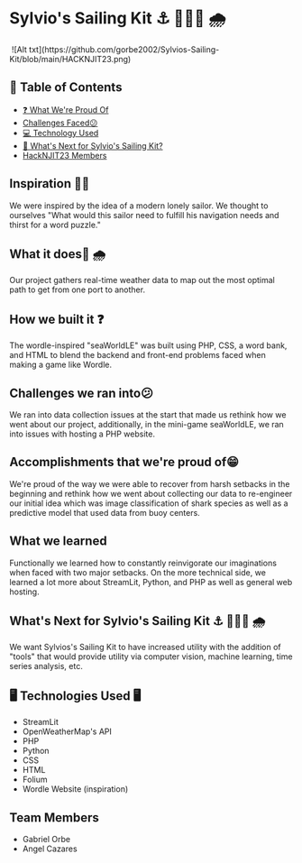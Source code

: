 <body background-color: white>
<h1> Sylvio's Sailing Kit ⚓ 🔱⛵🚢 🌧</h1>


<img href = "HACKNJIT23.png">
![Alt txt](https://github.com/gorbe2002/Sylvios-Sailing-Kit/blob/main/HACKNJIT23.png)

## 📜 Table of Contents
- [❓ What We're Proud Of](https://github.com/gorbe2002/Sylvios-Sailing-Kit#accomplishments-that-were-proud-of)
- [Challenges Faced😕](https://github.com/gorbe2002/Sylvios-Sailing-Kit#challenges-we-ran-into)
- [💻 Technology Used](https://github.com/gorbe2002/Sylvios-Sailing-Kit#-%EF%B8%8F-technologies-used-%EF%B8%8F-)
- [🎯 What's Next for Sylvio's Sailing Kit?](https://github.com/gorbe2002/Sylvios-Sailing-Kit#whats-next-for-sylvios-sailing-kit---)
- [HackNJIT23 Members](https://github.com/gorbe2002/Sylvios-Sailing-Kit#--team-members-)

## Inspiration 🧜‍♀️
We were inspired by the idea of a modern lonely sailor. We thought to ourselves "What would this sailor need to fulfill his navigation needs and thirst for a word puzzle."

## What it does🚢 🌧
Our project gathers real-time weather data to map out the most optimal path to get from one port to another.

## How we built it ❓
The wordle-inspired "seaWorldLE" was built using PHP, CSS, a word bank, and HTML to blend the backend and front-end problems faced when making a game like Wordle.

## Challenges we ran into😕
We ran into data collection issues at the start that made us rethink how we went about our project, additionally, in the mini-game seaWorldLE, we ran into issues with hosting a PHP website. 

## Accomplishments that we're proud of😁
We're proud of the way we were able to recover from harsh setbacks in the beginning and rethink how we went about collecting our data to re-engineer our initial idea which was image classification of shark species as well as a predictive model that used data from buoy centers.

## What we learned
Functionally we learned how to constantly reinvigorate our imaginations when faced with two major setbacks. On the more technical side, we learned a lot more about StreamLit, Python, and PHP as well as general web hosting. 

## What's Next for Sylvio's Sailing Kit ⚓ 🔱⛵🚢 🌧
We want Sylvios's Sailing Kit to have increased utility with the addition of "tools" that would provide utility via computer vision, machine learning, time series analysis, etc. 

<h2> 🖥️ Technologies Used 🖥️ </h2>

<ul>
  <li> StreamLit</li>
  <li> OpenWeatherMap's API</li>
  <li>PHP</li>
  <li>Python</li>
  <li>CSS</li>
  <li>HTML</li>
  <li>Folium</li>
  <li>Wordle Website (inspiration)</li>
</ul>
<h2>  Team Members </h2>
<ul>
  <li> Gabriel Orbe </li>
  <li> Angel Cazares</li>

</ul>

</body>
